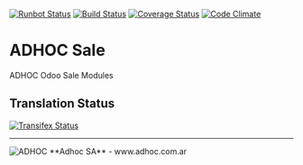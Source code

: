 [![Runbot Status](http://runbot.adhoc.com.ar/runbot/badge/flat/8/12.0.svg)](http://runbot.adhoc.com.ar/runbot/repo/github-com-ingadhoc-sale-8)
[![Build Status](https://travis-ci.org/ingadhoc/sale.svg?branch=12.0)](https://travis-ci.org/ingadhoc/sale)
[![Coverage Status](https://coveralls.io/repos/ingadhoc/sale/badge.png?branch=12.0)](https://coveralls.io/r/ingadhoc/sale?branch=12.0)
[![Code Climate](https://codeclimate.com/github/ingadhoc/sale/badges/gpa.svg)](https://codeclimate.com/github/ingadhoc/sale)

# ADHOC Sale

ADHOC Odoo Sale Modules

[//]: # (addons)
[//]: # (end addons)

Translation Status
------------------
[![Transifex Status](https://www.transifex.com/projects/p/ingadhoc-sale-12-0/chart/image_png)](https://www.transifex.com/projects/p/ingadhoc-sale-12-0)

----

<img alt="ADHOC" src="http://fotos.subefotos.com/83fed853c1e15a8023b86b2b22d6145bo.png" />
**Adhoc SA** - www.adhoc.com.ar
